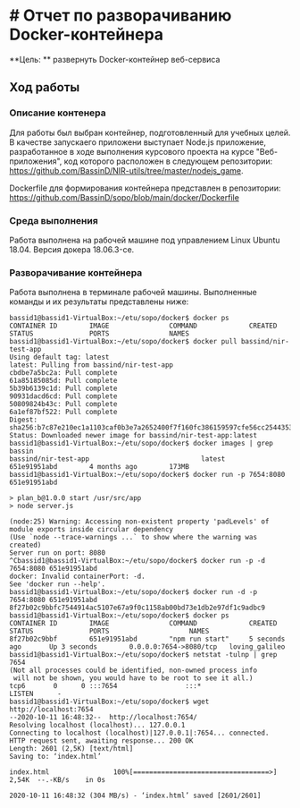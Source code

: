 # # Отчет по разворачиванию Docker-контейнера

**Цель: ** развернуть Docker-контейнер веб-сервиса

## Ход работы

### Описание контенера
Для работы был выбран контейнер, подготовленный для учебных целей. В качестве запускаего приложени выступает Node.js приложение, разработанное в ходе выполнения курсового проекта на курсе "Веб-приложения", код которого расположен в следующем репозитории: https://github.com/BassinD/NIR-utils/tree/master/nodejs_game.

Dockerfile для формирования контейнера представлен в репозитории: https://github.com/BassinD/sopo/blob/main/docker/Dockerfile

### Среда выполнения
Работа выполнена на рабочей машине под управлением Linux Ubuntu 18.04.
Версия докера 18.06.3-ce.

### Разворачивание контейнера

Работа выполнена в терминале рабочей машины.
Выполненные команды и их результаты представлены ниже:

```
bassid1@bassid1-VirtualBox:~/etu/sopo/docker$ docker ps
CONTAINER ID        IMAGE               COMMAND             CREATED             STATUS              PORTS               NAMES
bassid1@bassid1-VirtualBox:~/etu/sopo/docker$ docker pull bassind/nir-test-app
Using default tag: latest
latest: Pulling from bassind/nir-test-app
cbdbe7a5bc2a: Pull complete 
61a85185085d: Pull complete 
5b39b6139c1d: Pull complete 
90931dacd6cd: Pull complete 
50809824b43c: Pull complete 
6a1ef87bf522: Pull complete 
Digest: sha256:b7c87e210ec1a1103caf0b3e7a2652400f7f160fc386159597cfe56cc2544353
Status: Downloaded newer image for bassind/nir-test-app:latest
bassid1@bassid1-VirtualBox:~/etu/sopo/docker$ docker images | grep bassin
bassind/nir-test-app                            latest                    651e91951abd        4 months ago        173MB
bassid1@bassid1-VirtualBox:~/etu/sopo/docker$ docker run -p 7654:8080 651e91951abd

> plan_b@1.0.0 start /usr/src/app
> node server.js

(node:25) Warning: Accessing non-existent property 'padLevels' of module exports inside circular dependency
(Use `node --trace-warnings ...` to show where the warning was created)
Server run on port: 8080
^Cbassid1@bassid1-VirtualBox:~/etu/sopo/docker$ docker run -p -d 7654:8080 651e91951abd
docker: Invalid containerPort: -d.
See 'docker run --help'.
bassid1@bassid1-VirtualBox:~/etu/sopo/docker$ docker run -d -p 7654:8080 651e91951abd
8f27b02c9bbfc7544914ac5107e67a9f0c1158ab00bd73e1db2e97df1c9adbc9
bassid1@bassid1-VirtualBox:~/etu/sopo/docker$ docker ps
CONTAINER ID        IMAGE               COMMAND             CREATED             STATUS              PORTS                    NAMES
8f27b02c9bbf        651e91951abd        "npm run start"     5 seconds ago       Up 3 seconds        0.0.0.0:7654->8080/tcp   loving_galileo
bassid1@bassid1-VirtualBox:~/etu/sopo/docker$ netstat -tulnp | grep 7654
(Not all processes could be identified, non-owned process info
 will not be shown, you would have to be root to see it all.)
tcp6       0      0 :::7654                 :::*                    LISTEN      -                   
bassid1@bassid1-VirtualBox:~/etu/sopo/docker$ wget http://localhost:7654
--2020-10-11 16:48:32--  http://localhost:7654/
Resolving localhost (localhost)... 127.0.0.1
Connecting to localhost (localhost)|127.0.0.1|:7654... connected.
HTTP request sent, awaiting response... 200 OK
Length: 2601 (2,5K) [text/html]
Saving to: ‘index.html’

index.html                100%[==================================>]   2,54K  --.-KB/s    in 0s      

2020-10-11 16:48:32 (304 MB/s) - ‘index.html’ saved [2601/2601]

```
